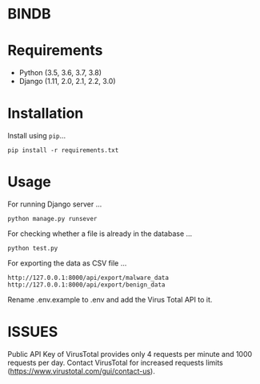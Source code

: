 # BINDB
# Requirements

* Python (3.5, 3.6, 3.7, 3.8)
* Django (1.11, 2.0, 2.1, 2.2, 3.0)


# Installation

Install using `pip`...

    pip install -r requirements.txt

# Usage 

For running Django server ...

    python manage.py runsever 

For checking whether a file is already in the database ...

    python test.py 

For exporting the data as CSV file ...

    http://127.0.0.1:8000/api/export/malware_data
    http://127.0.0.1:8000/api/export/benign_data
    
Rename .env.example to .env and add the Virus Total API to it.


# ISSUES

Public API Key of VirusTotal provides only 4 requests per minute and 1000 requests per day. Contact VirusTotal for increased requests limits (https://www.virustotal.com/gui/contact-us).  

